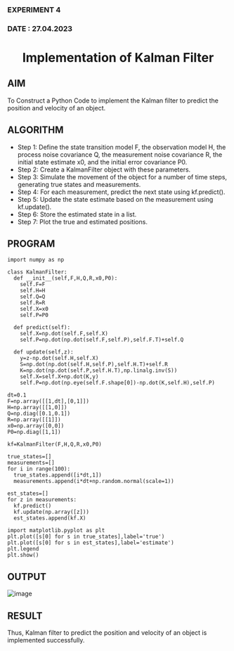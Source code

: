 ### EXPERIMENT 4
### DATE : 27.04.2023
# <p align="center">  Implementation of Kalman Filter </P> 

## AIM
To Construct a Python Code to implement the Kalman filter to predict the position and velocity of an object.

## ALGORITHM
* Step 1: Define the state transition model F, the observation model H, the process noise covariance Q, the measurement noise covariance R, the initial state estimate x0, and the initial error covariance P0.
* Step 2: Create a KalmanFilter object with these parameters.
* Step 3: Simulate the movement of the object for a number of time steps, generating true states and measurements.
* Step 4: For each measurement, predict the next state using kf.predict().
* Step 5: Update the state estimate based on the measurement using kf.update().
* Step 6: Store the estimated state in a list.
* Step 7: Plot the true and estimated positions.

## PROGRAM
```python3
import numpy as np

class KalmanFilter:
  def __init__(self,F,H,Q,R,x0,P0):
    self.F=F
    self.H=H
    self.Q=Q
    self.R=R
    self.X=x0
    self.P=P0

  def predict(self):
    self.X=np.dot(self.F,self.X)
    self.P=np.dot(np.dot(self.F,self.P),self.F.T)+self.Q

  def update(self,z):
    y=z-np.dot(self.H,self.X)
    S=np.dot(np.dot(self.H,self.P),self.H.T)+self.R
    K=np.dot(np.dot(self.P,self.H.T),np.linalg.inv(S))
    self.X=self.X+np.dot(K,y)
    self.P=np.dot(np.eye(self.F.shape[0])-np.dot(K,self.H),self.P)

dt=0.1
F=np.array([[1,dt],[0,1]])
H=np.array([[1,0]])
Q=np.diag([0.1,0.1])
R=np.array([[1]])
x0=np.array([0,0])
P0=np.diag([1,1])

kf=KalmanFilter(F,H,Q,R,x0,P0)

true_states=[]
measurements=[]
for i in range(100):
  true_states.append([i*dt,1])
  measurements.append(i*dt+np.random.normal(scale=1))

est_states=[]
for z in measurements:
  kf.predict()
  kf.update(np.array([z]))
  est_states.append(kf.X)

import matplotlib.pyplot as plt
plt.plot([s[0] for s in true_states],label='true')
plt.plot([s[0] for s in est_states],label='estimate')
plt.legend
plt.show()
```

## OUTPUT
![image](https://user-images.githubusercontent.com/75234991/231519509-c9ae5dad-8a68-4e0d-b5ea-6aaf9e1b2293.png)

## RESULT
Thus, Kalman filter to predict the position and velocity of an object is implemented successfully.
